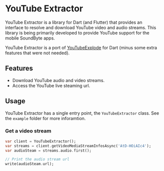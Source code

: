 # YouTube Extractor

YouTube Extractor is a library for Dart (and Flutter) that provides an interface to resolve and download YouTube video and audio streams. This library is being primarily developed to provide YouTube support for the mobile SoundByte apps. 

YouTube Extractor is a port of [YouTubeExplode](https://github.com/Tyrrrz/YoutubeExplode) for Dart (minus some extra features that were not needed).

## Features

- Download YouTube audio and video streams.
- Access the YouTube live steaming url.

## Usage

YouTube Extractor has a single entry point, the `YouTubeExtractor` class. See the `example` folder for more inforamtion.

### Get a video stream

```dart
var client = YouTubeExtractor();
var streams = client.getVideoMediaStreamInfosAsync('AtD-HOiAIc4');
var audioSteam = streams.audio.first();

// Print the audio stream url
write(audioSteam.url);
```